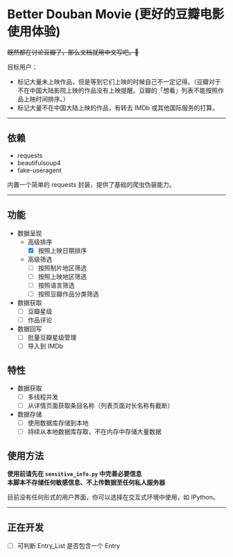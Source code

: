# Better Douban Movie (更好的豆瓣电影使用体验)

~~既然都在讨论豆瓣了，那么文档就用中文写吧。🙈~~

目标用户：

- 标记大量未上映作品，但是等到它们上映的时候自己不一定记得。（豆瓣对于不在中国大陆影院上映的作品没有上映提醒。豆瓣的「想看」列表不能按照作品上映时间排序。）
- 标记大量不在中国大陆上映的作品，有转去 IMDb 或其他国际服务的打算。

---

## 依赖

- requests
- beautifulsoup4
- fake-useragent

内置一个简单的 requests 封装，提供了基础的爬虫伪装能力。

---

## 功能

- 数据呈现
  - 高级排序
    - [x] 按照上映日期排序
  - 高级筛选
    - [ ] 按照制片地区筛选
    - [ ] 按照上映地区筛选
    - [ ] 按照语言筛选
    - [ ] 按照豆瓣作品分类筛选
- 数据获取
  - [ ] 豆瓣星级
  - [ ] 作品评论
- 数据回写
  - [ ] 批量豆瓣星级管理
  - [ ] 导入到 IMDb

## 特性

- 数据获取
  - [ ] 多线程并发
  - [ ] 从详情页面获取条目名称（列表页面对长名称有截断）
- 数据存储
  - [ ] 使用数据库存储到本地
  - [ ] 持续从本地数据库存取，不在内存中存储大量数据

## 使用方法

**使用前请先在 `sensitive_info.py` 中完善必要信息**  
**本脚本不存储任何敏感信息、不上传数据至任何私人服务器**

目前没有任何形式的用户界面，你可以选择在交互式环境中使用，如 IPython。

---

## 正在开发

- [ ] 可判断 Entry_List 是否包含一个 Entry
